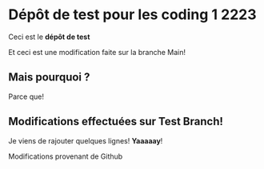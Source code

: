# Dépôt de test pour les coding 1 2223

Ceci est le **dépôt de test**

Et ceci est une modification faite sur la branche Main!

## Mais pourquoi ?

Parce que!

## Modifications effectuées sur Test Branch!

Je viens de rajouter quelques lignes! **Yaaaaay**!

Modifications provenant de Github
